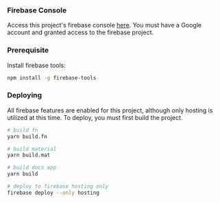 ### Firebase Console

Access this project's firebase console [here](https://console.firebase.google.com/u/0/project/uiux-material/overview). 
You must have a Google account and granted access to the firebase project.

### Prerequisite

Install firebase tools:

```bash
npm install -g firebase-tools
```

### Deploying

All firebase features are enabled for this project, although only hosting
is utilized at this time. To deploy, you must first build the project.

```bash
# build fn
yarn build.fn

# build material
yarn build.mat

# build docs app
yarn build

# deploy to firebase hosting only
firebase deploy --only hosting

```

